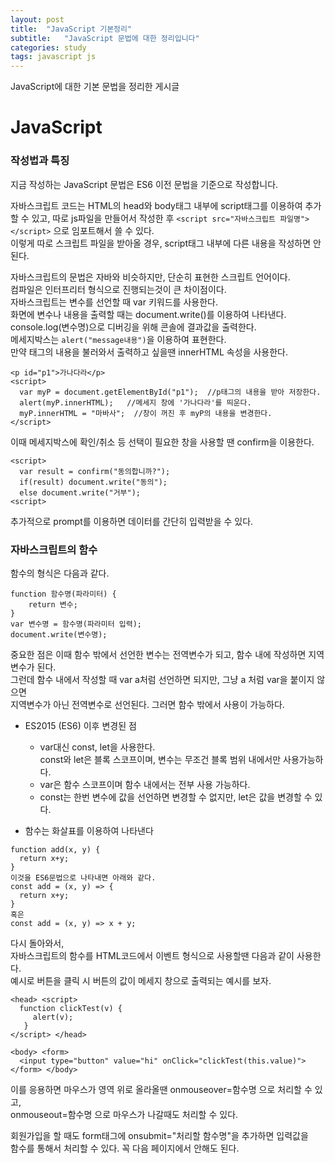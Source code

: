 ```yaml
---
layout: post
title:  "JavaScript 기본정리"
subtitle:   "JavaScript 문법에 대한 정리입니다"
categories: study
tags: javascript js
---
```


JavaScript에 대한 기본 문법을 정리한 게시글

# JavaScript

### 작성법과 특징

지금 작성하는 JavaScript 문법은 ES6 이전 문법을 기준으로 작성합니다.

자바스크립트 코드는 HTML의 head와 body태그 내부에 script태그를 이용하여 추가할 수 있고, 따로 js파일을 만들어서 작성한 후 
`<script src="자바스크립트 파일명"></script>` 으로 임포트해서 쓸 수 있다.  
이렇게 따로 스크립트 파일을 받아올 경우, script태그 내부에 다른 내용을 작성하면 안된다.  

자바스크립트의 문법은 자바와 비슷하지만, 단순히 표현한 스크립트 언어이다.  
컴파일은 인터프리터 형식으로 진행되는것이 큰 차이점이다.  
자바스크립트는 변수를 선언할 때 var 키워드를 사용한다.  
화면에 변수나 내용을 출력할 때는 document.write()를 이용하여 나타낸다.  
console.log(변수명)으로 디버깅을 위해 콘솔에 결과값을 출력한다.  
메세지박스는 `alert("message내용")`을 이용하여 표현한다.  
만약 태그의 내용을 불러와서 출력하고 싶을땐 innerHTML 속성을 사용한다.  
~~~
<p id="p1">가나다라</p>
<script>
  var myP = document.getElementById("p1");  //p태그의 내용을 받아 저장한다. 
  alert(myP.innerHTML);   //메세지 창에 '가나다라'를 띄운다.
  myP.innerHTML = "마바사";  //창이 꺼진 후 myP의 내용을 변경한다.
</script>
~~~

이때 메세지박스에 확인/취소 등 선택이 필요한 창을 사용할 땐 confirm을 이용한다.  
~~~
<script>
  var result = confirm("동의합니까?");
  if(result) document.write("동의");
  else document.write("거부");
<script>
~~~

추가적으로 prompt를 이용하면 데이터를 간단히 입력받을 수 있다.  

### 자바스크립트의 함수

함수의 형식은 다음과 같다.
~~~
function 함수명(파라미터) {
    return 변수;
}
var 변수명 = 함수명(파라미터 입력);
document.write(변수명);
~~~

중요한 점은 이때 함수 밖에서 선언한 변수는 전역변수가 되고, 함수 내에 작성하면 지역변수가 된다.  
그런데 함수 내에서 작성할 때 var a처럼 선언하면 되지만, 그냥 a 처럼 var을 붙이지 않으면  
지역변수가 아닌 전역변수로 선언된다. 그러면 함수 밖에서 사용이 가능하다.  

* ES2015 (ES6) 이후 변경된 점
  * var대신 const, let을 사용한다.  
    const와 let은 블록 스코프이며, 변수는 무조건 블록 범위 내에서만 사용가능하다.
  * var은 함수 스코프이며 함수 내에서는 전부 사용 가능하다.  
  * const는 한번 변수에 값을 선언하면 변경할 수 없지만, let은 값을 변경할 수 있다.  
  
* 함수는 화살표를 이용하여 나타낸다
~~~
function add(x, y) {
  return x+y;
}
이것을 ES6문법으로 나타내면 아래와 같다.
const add = (x, y) => {
  return x+y;
}
혹은
const add = (x, y) => x + y;
~~~
  
다시 돌아와서,  
자바스크립트의 함수를 HTML코드에서 이벤트 형식으로 사용할땐 다음과 같이 사용한다.  
예시로 버튼을 클릭 시 버튼의 값이 메세지 창으로 출력되는 예시를 보자.  
~~~
<head> <script>
  function clickTest(v) {
     alert(v);
   }
</script> </head>

<body> <form>
  <input type="button" value="hi" onClick="clickTest(this.value)">
</form> </body>
~~~

이를 응용하면 마우스가 영역 위로 올라올땐 onmouseover=함수명 으로 처리할 수 있고,  
onmouseout=함수명 으로 마우스가 나갈때도 처리할 수 있다.  

회원가입을 할 때도 form태그에 onsubmit="처리할 함수명"을 추가하면 입력값을  
함수를 통해서 처리할 수 있다. 꼭 다음 페이지에서 안해도 된다.  


